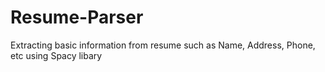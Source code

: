 # Resume-Parser
Extracting basic information from resume such as Name, Address, Phone, etc using Spacy libary
